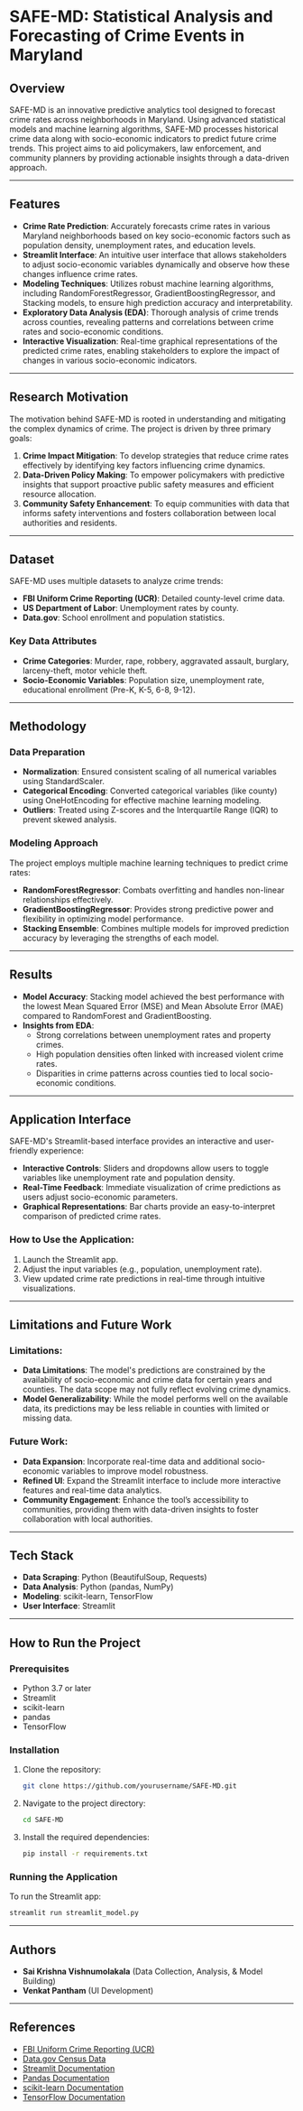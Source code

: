 


# SAFE-MD: Statistical Analysis and Forecasting of Crime Events in Maryland

## Overview
SAFE-MD is an innovative predictive analytics tool designed to forecast crime rates across neighborhoods in Maryland. Using advanced statistical models and machine learning algorithms, SAFE-MD processes historical crime data along with socio-economic indicators to predict future crime trends. This project aims to aid policymakers, law enforcement, and community planners by providing actionable insights through a data-driven approach.

---

## Features

- **Crime Rate Prediction**: Accurately forecasts crime rates in various Maryland neighborhoods based on key socio-economic factors such as population density, unemployment rates, and education levels.
- **Streamlit Interface**: An intuitive user interface that allows stakeholders to adjust socio-economic variables dynamically and observe how these changes influence crime rates.
- **Modeling Techniques**: Utilizes robust machine learning algorithms, including RandomForestRegressor, GradientBoostingRegressor, and Stacking models, to ensure high prediction accuracy and interpretability.
- **Exploratory Data Analysis (EDA)**: Thorough analysis of crime trends across counties, revealing patterns and correlations between crime rates and socio-economic conditions.
- **Interactive Visualization**: Real-time graphical representations of the predicted crime rates, enabling stakeholders to explore the impact of changes in various socio-economic indicators.

---

## Research Motivation
The motivation behind SAFE-MD is rooted in understanding and mitigating the complex dynamics of crime. The project is driven by three primary goals:
1. **Crime Impact Mitigation**: To develop strategies that reduce crime rates effectively by identifying key factors influencing crime dynamics.
2. **Data-Driven Policy Making**: To empower policymakers with predictive insights that support proactive public safety measures and efficient resource allocation.
3. **Community Safety Enhancement**: To equip communities with data that informs safety interventions and fosters collaboration between local authorities and residents.

---

## Dataset

SAFE-MD uses multiple datasets to analyze crime trends:
- **FBI Uniform Crime Reporting (UCR)**: Detailed county-level crime data.
- **US Department of Labor**: Unemployment rates by county.
- **Data.gov**: School enrollment and population statistics.

### Key Data Attributes
- **Crime Categories**: Murder, rape, robbery, aggravated assault, burglary, larceny-theft, motor vehicle theft.
- **Socio-Economic Variables**: Population size, unemployment rate, educational enrollment (Pre-K, K-5, 6-8, 9-12).

---

## Methodology

### Data Preparation
- **Normalization**: Ensured consistent scaling of all numerical variables using StandardScaler.
- **Categorical Encoding**: Converted categorical variables (like county) using OneHotEncoding for effective machine learning modeling.
- **Outliers**: Treated using Z-scores and the Interquartile Range (IQR) to prevent skewed analysis.

### Modeling Approach
The project employs multiple machine learning techniques to predict crime rates:
- **RandomForestRegressor**: Combats overfitting and handles non-linear relationships effectively.
- **GradientBoostingRegressor**: Provides strong predictive power and flexibility in optimizing model performance.
- **Stacking Ensemble**: Combines multiple models for improved prediction accuracy by leveraging the strengths of each model.

---

## Results

- **Model Accuracy**: Stacking model achieved the best performance with the lowest Mean Squared Error (MSE) and Mean Absolute Error (MAE) compared to RandomForest and GradientBoosting.
- **Insights from EDA**:
    - Strong correlations between unemployment rates and property crimes.
    - High population densities often linked with increased violent crime rates.
    - Disparities in crime patterns across counties tied to local socio-economic conditions.

---

## Application Interface

SAFE-MD's Streamlit-based interface provides an interactive and user-friendly experience:
- **Interactive Controls**: Sliders and dropdowns allow users to toggle variables like unemployment rate and population density.
- **Real-Time Feedback**: Immediate visualization of crime predictions as users adjust socio-economic parameters.
- **Graphical Representations**: Bar charts provide an easy-to-interpret comparison of predicted crime rates.

### How to Use the Application:
1. Launch the Streamlit app.
2. Adjust the input variables (e.g., population, unemployment rate).
3. View updated crime rate predictions in real-time through intuitive visualizations.

---

## Limitations and Future Work

### Limitations:
- **Data Limitations**: The model's predictions are constrained by the availability of socio-economic and crime data for certain years and counties. The data scope may not fully reflect evolving crime dynamics.
- **Model Generalizability**: While the model performs well on the available data, its predictions may be less reliable in counties with limited or missing data.

### Future Work:
- **Data Expansion**: Incorporate real-time data and additional socio-economic variables to improve model robustness.
- **Refined UI**: Expand the Streamlit interface to include more interactive features and real-time data analytics.
- **Community Engagement**: Enhance the tool’s accessibility to communities, providing them with data-driven insights to foster collaboration with local authorities.

---

## Tech Stack
- **Data Scraping**: Python (BeautifulSoup, Requests)
- **Data Analysis**: Python (pandas, NumPy)
- **Modeling**: scikit-learn, TensorFlow
- **User Interface**: Streamlit

---

## How to Run the Project

### Prerequisites
- Python 3.7 or later
- Streamlit
- scikit-learn
- pandas
- TensorFlow

### Installation
1. Clone the repository:
   ```bash
   git clone https://github.com/yourusername/SAFE-MD.git
   ```
2. Navigate to the project directory:
   ```bash
   cd SAFE-MD
   ```
3. Install the required dependencies:
   ```bash
   pip install -r requirements.txt
   ```

### Running the Application
To run the Streamlit app:
```bash
streamlit run streamlit_model.py
```

---

## Authors
- **Sai Krishna Vishnumolakala** (Data Collection, Analysis,  & Model Building)
- **Venkat Pantham** (UI Development)


---

## References
- [FBI Uniform Crime Reporting (UCR)](https://www.fbi.gov/how-we-can-help-you/more-fbi-services-and-information/ucr)
- [Data.gov Census Data](https://www.data.gov/)
- [Streamlit Documentation](https://streamlit.io/)
- [Pandas Documentation](https://pandas.pydata.org/)
- [scikit-learn Documentation](https://scikit-learn.org/)
- [TensorFlow Documentation](https://www.tensorflow.org/)
```

